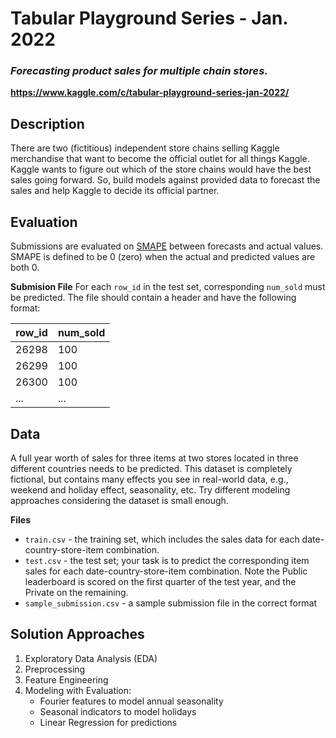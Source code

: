 # Tabular Playground Series - Jan. 2022

### *Forecasting product sales for multiple chain stores.*

**https://www.kaggle.com/c/tabular-playground-series-jan-2022/**

## Description
There are two (fictitious) independent store chains selling Kaggle merchandise that want to become the official outlet for all things Kaggle. Kaggle wants to figure out which of the store chains would have the best sales going forward. So, build models against provided data to  forecast the sales and help Kaggle to decide its official partner.

## Evaluation
Submissions are evaluated on [SMAPE](https://en.wikipedia.org/wiki/Symmetric_mean_absolute_percentage_error "SMAPE") between forecasts and actual values. SMAPE is defined to be 0 (zero) when the actual and predicted values are both 0.

**Submision File**
For each `row_id` in the test set, corresponding `num_sold` must be predicted. The file should contain a header and have the following format:

|	row_id		|	num_sold	|
|	-----	|	----------	|
|	26298	|		100		|
|	26299	|		100		|
|	26300	|		100		|
|	...		|		...		|

## Data
A full year worth of sales for three items at two stores located in three different countries needs to be predicted. This dataset is completely fictional, but contains many effects you see in real-world data, e.g., weekend and holiday effect, seasonality, etc. Try different modeling approaches considering the dataset is small enough.

**Files**
- `train.csv` - the training set, which includes the sales data for each date-country-store-item combination.
- `test.csv` - the test set; your task is to predict the corresponding item sales for each date-country-store-item combination. Note the Public leaderboard is scored on the first quarter of the test year, and the Private on the remaining.
- `sample_submission.csv` - a sample submission file in the correct format

## Solution Approaches
1. Exploratory Data Analysis (EDA)
2. Preprocessing
3. Feature Engineering
4. Modeling with Evaluation:
	- Fourier features to model annual seasonality
	- Seasonal indicators to model holidays
	- Linear Regression for predictions

